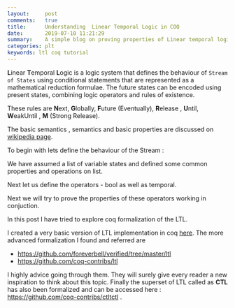```yaml
---
layout:     post
comments:   true
title:      Understanding  Linear Temporal Logic in COQ
date:       2019-07-10 11:21:29
summary:    A simple blog on proving properties of Linear temporal logics in coq proof assistant.
categories: plt
keywords: ltl coq tutorial 
---
```


**L**inear **T**emporal **L**ogic is a logic system that defines the behaviour of `Stream of States` using conditional statements that are represented as a mathematical reduction formulae. The future states can be encoded using present states, combining logic operators and rules of existence.

These rules are **N**ext, **G**lobally, **F**uture (Eventually), **R**elease , **U**ntil, **W**eakUntil , **M** (Strong Release).

The basic semantics , semantics and basic properties are discussed on [wikipedia page](https://en.wikipedia.org/wiki/Linear_temporal_logic). 

To begin with lets define the behaviour of the Stream :

<script src="https://gist.github.com/SatyendraBanjare/373360e4eea1e2220dcffc32d0009cf4.js"></script>

We have assumed a list of variable states and defined some common properties and operations on list. 

Next let us define the operators - bool as well as temporal.

<script src="https://gist.github.com/SatyendraBanjare/ff02e7ce6f4f6e50153063060bf871b2.js"></script>

Next we will try to prove the properties of these operators working in conjuction.



In this post I have tried to explore coq formalization of the LTL. 

I created a very basic version of LTL implementation in coq [here](https://github.com/SatyendraBanjare/Formalized-LTL). The more advanced formalization I found and referred are
-	https://github.com/foreverbell/verified/tree/master/ltl
-	https://github.com/coq-contribs/ltl

I highly advice going through them. They will surely give every reader a new inspiration to think about this topic. Finally the superset of LTL called as **CTL** has also been formalized and can be accessed here : https://github.com/coq-contribs/ctltctl .   

